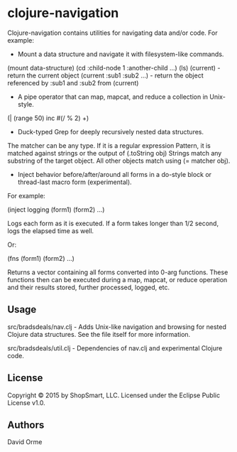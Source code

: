 # clojure-navigation

Clojure-navigation contains utilities for navigating data and/or code.  For example:

* Mount a data structure and navigate it with filesystem-like commands.

(mount data-structure)
(cd :child-node 1 :another-child ...)
(ls)
(current) - return the current object
(current :sub1 :sub2 ...) - return the object referenced by :sub1 and :sub2 from (current)

* A pipe operator that can map, mapcat, and reduce a collection in Unix-style.

(| (range 50) inc #(/ % 2) +)

* Duck-typed Grep for deeply recursively nested data structures.

The matcher can be any type.  If it is a regular expression Pattern, it is matched against
strings or the output of (.toString obj) Strings match any substring of the target object.
All other objects match using (= matcher obj).

* Inject behavior before/after/around all forms in a do-style block or thread-last
macro form (experimental).

For example:

(inject logging (form1) (form2) ...)

Logs each form as it is executed.  If a form takes longer than 1/2 second, logs the elapsed
time as well.

Or:

(fns (form1) (form2) ...)

Returns a vector containing all forms converted into 0-arg functions.  These functions then
can be executed during a map, mapcat, or reduce operation and their results stored, further
processed, logged, etc.

## Usage

src/bradsdeals/nav.clj - Adds Unix-like navigation and browsing for nested Clojure
data structures.  See the file itself for more information.

src/bradsdeals/util.clj - Dependencies of nav.clj and experimental Clojure code.

## License

Copyright © 2015 by ShopSmart, LLC.  Licensed under the Eclipse Public License v1.0.

## Authors

David Orme

